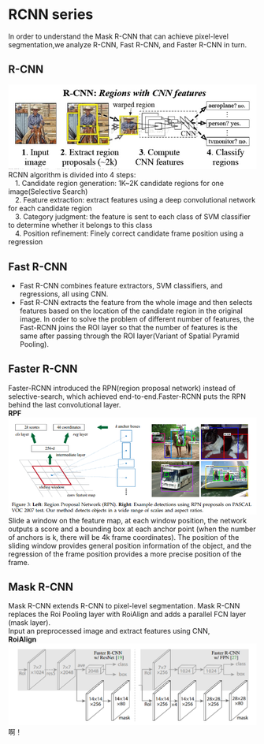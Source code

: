 # RCNN series
In order to understand the Mask R-CNN that can achieve pixel-level segmentation,we analyze R-CNN, Fast R-CNN, and Faster R-CNN in turn.
## R-CNN
![](R-CNN.jpg)       
RCNN algorithm is divided into 4 steps:   
&ensp;&ensp;1. Candidate region generation: 1K~2K candidate regions for one image(Selective Search)   
&ensp;&ensp;2. Feature extraction: extract features using a deep convolutional network for each candidate region   
&ensp;&ensp;3. Category judgment: the feature is sent to each class of SVM classifier to determine whether it belongs to this class   
&ensp;&ensp;4. Position refinement: Finely correct candidate frame position using a regression
## Fast R-CNN
- Fast R-CNN combines feature extractors, SVM classifiers, and regressions, all using CNN.      
- Fast R-CNN extracts the feature from the whole image and then selects features based on the location of the candidate region in the original image. In order to solve the problem of different number of features, the Fast-RCNN joins the ROI layer so that the number of features is the same after passing through the ROI layer(Variant of Spatial Pyramid Pooling).     
## Faster R-CNN   
Faster-RCNN introduced the RPN(region proposal network) instead of selective-search, which achieved end-to-end.Faster-RCNN puts the RPN behind the last convolutional layer.          
**RPF**   
![](RPF.png)    
Slide a window on the feature map, at each window position, the network outputs a score and a bounding box at each anchor point (when the number of anchors is k, there will be 4k frame coordinates). The position of the sliding window provides general position information of the object, and the regression of the frame position provides a more precise position of the frame.
## Mask R-CNN 
Mask R-CNN extends R-CNN to pixel-level segmentation. Mask R-CNN replaces the Roi Pooling layer with RoiAlign and adds a parallel FCN layer (mask layer).      
Input an preprocessed image and extract features using CNN,       
**RoiAlign**    
![](RoiAlign.png)
啊！
